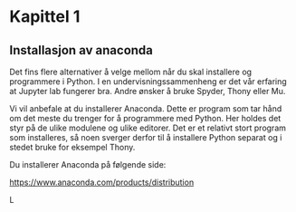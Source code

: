 # Kapittel 1

## Installasjon av anaconda

Det fins flere alternativer å velge mellom når du skal installere og programmere i Python. I en undervisningssammenheng er det vår erfaring at Jupyter lab fungerer bra. Andre ønsker å bruke Spyder, Thony eller Mu. 

Vi vil anbefale at du installerer Anaconda. Dette er program som tar hånd om det meste du trenger for å programmere med Python. Her holdes det styr på de ulike modulene og ulike editorer. Det er et relativt stort program som installeres, så noen sverger derfor til å installere Python separat og i stedet bruke for eksempel Thony. 

Du installerer Anaconda på følgende side: 

https://www.anaconda.com/products/distribution 

L